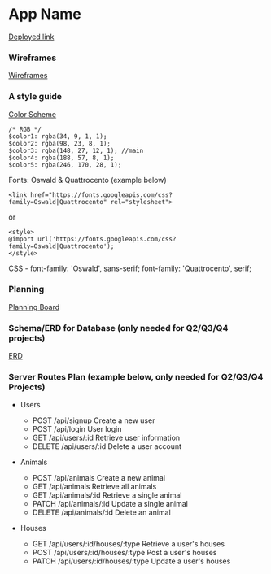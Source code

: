 
# App Name

[Deployed link](http://google.com/)

### Wireframes
[Wireframes]()

### A style guide

[Color Scheme](http://coolors.co/220901-621708-941b0c-bc3908-f6aa1c)
```
/* RGB */
$color1: rgba(34, 9, 1, 1);
$color2: rgba(98, 23, 8, 1);
$color3: rgba(148, 27, 12, 1); //main
$color4: rgba(188, 57, 8, 1);
$color5: rgba(246, 170, 28, 1);
```

Fonts: Oswald & Quattrocento (example below)
```
<link href="https://fonts.googleapis.com/css?family=Oswald|Quattrocento" rel="stylesheet">
```
or
```
<style>
@import url('https://fonts.googleapis.com/css?family=Oswald|Quattrocento');
</style>
```

CSS -
font-family: 'Oswald', sans-serif;
font-family: 'Quattrocento', serif;


### Planning

[Planning Board]()


### Schema/ERD for Database (only needed for Q2/Q3/Q4 projects)
[ERD]()

### Server Routes Plan (example below, only needed for Q2/Q3/Q4 Projects)

- Users
  - POST /api/signup Create a new user
  - POST /api/login User login
  - GET /api/users/:id Retrieve user information
  - DELETE /api/users/:id Delete a user account

- Animals
  - POST /api/animals Create a new animal
  - GET /api/animals Retrieve all animals
  - GET /api/animals/:id Retrieve a single animal
  - PATCH /api/animals/:id Update a single animal
  - DELETE /api/animals/:id Delete an animal

- Houses
  - GET /api/users/:id/houses/:type Retrieve a user's houses
  - POST /api/users/:id/houses/:type Post a user's houses
  - PATCH /api/users/:id/houses/:type Update a user's houses
